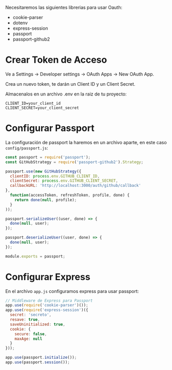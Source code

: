 Necesitaremos las siguientes librerias para usar Oauth:

- cookie-parser
- dotenv
- express-session
- passport
- passport-github2

# Crear Token de Acceso

Ve a Settings -> Developer settings -> OAuth Apps -> New OAuth App.

Crea un nuevo token, te darán un Client ID y un Client Secret.

Almacenalos en un archivo .env en la raiz de tu proyecto:

```
CLIENT_ID=your_client_id
CLIENT_SECRET=your_client_secret
```

# Configurar Passport

La configuración de passport la haremos en un archivo aparte, en este caso `config/passport.js`:

```javascript
const passport = require('passport');
const GitHubStrategy = require('passport-github2').Strategy;

passport.use(new GitHubStrategy({
  clientID: process.env.GITHUB_CLIENT_ID,
  clientSecret: process.env.GITHUB_CLIENT_SECRET,
  callbackURL: 'http://localhost:3000/auth/github/callback'
}, 
  function(accessToken, refreshToken, profile, done) {
    return done(null, profile);
  }
));

passport.serializeUser((user, done) => {
  done(null, user);
});

passport.deserializeUser((user, done) => {
  done(null, user);
});

module.exports = passport;
```

# Configurar Express

En el archivo `app.js` configuramos express para usar passport:

```javascript
// Middleware de Express para Passport
app.use(require('cookie-parser')());
app.use(require('express-session')({ 
  secret: 'secreto', 
  resave: true, 
  saveUninitialized: true, 
  cookie: { 
    secure: false, 
    maxAge: null 
  } 
}));

app.use(passport.initialize());
app.use(passport.session());
```